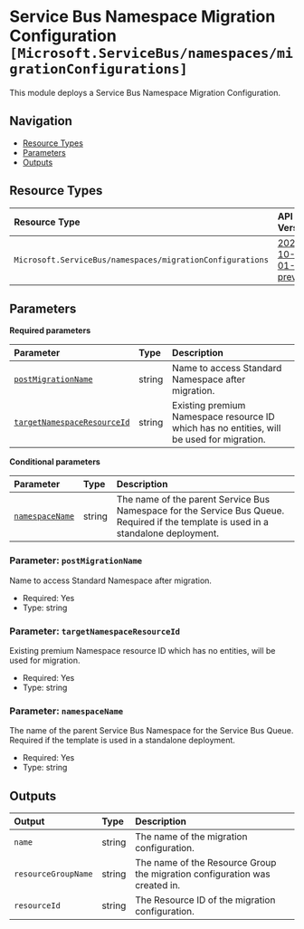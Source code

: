 # Service Bus Namespace Migration Configuration `[Microsoft.ServiceBus/namespaces/migrationConfigurations]`

This module deploys a Service Bus Namespace Migration Configuration.

## Navigation

- [Resource Types](#Resource-Types)
- [Parameters](#Parameters)
- [Outputs](#Outputs)

## Resource Types

| Resource Type | API Version |
| :-- | :-- |
| `Microsoft.ServiceBus/namespaces/migrationConfigurations` | [2022-10-01-preview](https://learn.microsoft.com/en-us/azure/templates/Microsoft.ServiceBus/2022-10-01-preview/namespaces/migrationConfigurations) |

## Parameters

**Required parameters**

| Parameter | Type | Description |
| :-- | :-- | :-- |
| [`postMigrationName`](#parameter-postmigrationname) | string | Name to access Standard Namespace after migration. |
| [`targetNamespaceResourceId`](#parameter-targetnamespaceresourceid) | string | Existing premium Namespace resource ID which has no entities, will be used for migration. |

**Conditional parameters**

| Parameter | Type | Description |
| :-- | :-- | :-- |
| [`namespaceName`](#parameter-namespacename) | string | The name of the parent Service Bus Namespace for the Service Bus Queue. Required if the template is used in a standalone deployment. |

### Parameter: `postMigrationName`

Name to access Standard Namespace after migration.

- Required: Yes
- Type: string

### Parameter: `targetNamespaceResourceId`

Existing premium Namespace resource ID which has no entities, will be used for migration.

- Required: Yes
- Type: string

### Parameter: `namespaceName`

The name of the parent Service Bus Namespace for the Service Bus Queue. Required if the template is used in a standalone deployment.

- Required: Yes
- Type: string

## Outputs

| Output | Type | Description |
| :-- | :-- | :-- |
| `name` | string | The name of the migration configuration. |
| `resourceGroupName` | string | The name of the Resource Group the migration configuration was created in. |
| `resourceId` | string | The Resource ID of the migration configuration. |
